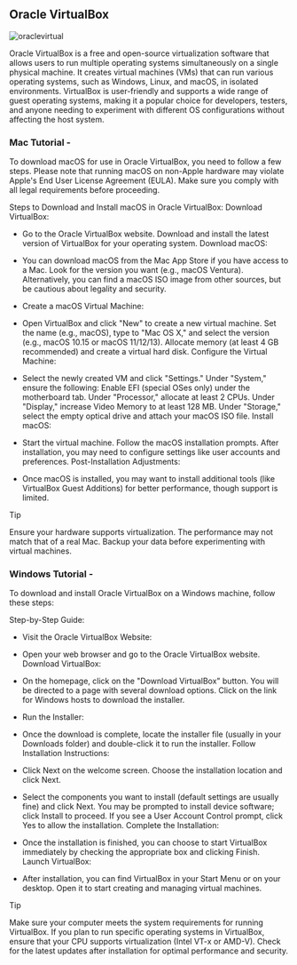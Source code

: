 ## Oracle VirtualBox
![oraclevirtual](https://github.com/user-attachments/assets/828534ae-acf4-4995-b6e1-82f4974dec74)


Oracle VirtualBox is a free and open-source virtualization software that allows users to run multiple operating systems simultaneously on a single physical machine. It creates virtual machines (VMs) that can run various operating systems, such as Windows, Linux, and macOS, in isolated environments. VirtualBox is user-friendly and supports a wide range of guest operating systems, making it a popular choice for developers, testers, and anyone needing to experiment with different OS configurations without affecting the host system.

### Mac Tutorial - 

To download macOS for use in Oracle VirtualBox, you need to follow a few steps. Please note that running macOS on non-Apple hardware may violate Apple's End User License Agreement (EULA). Make sure you comply with all legal requirements before proceeding.

Steps to Download and Install macOS in Oracle VirtualBox:
Download VirtualBox:

- Go to the Oracle VirtualBox website.
Download and install the latest version of VirtualBox for your operating system.
Download macOS:

- You can download macOS from the Mac App Store if you have access to a Mac. Look for the version you want (e.g., macOS Ventura).
Alternatively, you can find a macOS ISO image from other sources, but be cautious about legality and security.

- Create a macOS Virtual Machine:

- Open VirtualBox and click "New" to create a new virtual machine.
Set the name (e.g., macOS), type to "Mac OS X," and select the version (e.g., macOS 10.15 or macOS 11/12/13).
Allocate memory (at least 4 GB recommended) and create a virtual hard disk.
Configure the Virtual Machine:

- Select the newly created VM and click "Settings."
Under "System," ensure the following:
Enable EFI (special OSes only) under the motherboard tab.
Under "Processor," allocate at least 2 CPUs.
Under "Display," increase Video Memory to at least 128 MB.
Under "Storage," select the empty optical drive and attach your macOS ISO file.
Install macOS:

- Start the virtual machine.
Follow the macOS installation prompts.
After installation, you may need to configure settings like user accounts and preferences.
Post-Installation Adjustments:

- Once macOS is installed, you may want to install additional tools (like VirtualBox Guest Additions) for better performance, though support is limited.
  
> [!TIP]
Ensure your hardware supports virtualization.
The performance may not match that of a real Mac.
Backup your data before experimenting with virtual machines.

### Windows Tutorial - 

To download and install Oracle VirtualBox on a Windows machine, follow these steps:

Step-by-Step Guide:
- Visit the Oracle VirtualBox Website:

- Open your web browser and go to the Oracle VirtualBox website.
  Download VirtualBox:

- On the homepage, click on the "Download VirtualBox" button.
  You will be directed to a page with several download options. Click on the link for Windows   hosts to download the installer.

- Run the Installer:

- Once the download is complete, locate the installer file (usually in your Downloads folder)   and double-click it to run the installer.
  Follow Installation Instructions:

- Click Next on the welcome screen.
  Choose the installation location and click Next.
  
-   Select the components you want to install (default settings are usually fine) and click Next. You may be prompted to install device software; click Install to proceed.
If you see a User Account Control prompt, click Yes to allow the installation.
Complete the Installation:

- Once the installation is finished, you can choose to start VirtualBox immediately by checking the appropriate box and clicking Finish.
Launch VirtualBox:

- After installation, you can find VirtualBox in your Start Menu or on your desktop. Open it to start creating and managing virtual machines.
  
> [!TIP]
Make sure your computer meets the system requirements for running VirtualBox.
If you plan to run specific operating systems in VirtualBox, ensure that your CPU supports virtualization (Intel VT-x or AMD-V).
Check for the latest updates after installation for optimal performance and security.
